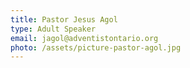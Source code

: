 ```yaml
---
title: Pastor Jesus Agol
type: Adult Speaker
email: jagol@adventistontario.org
photo: /assets/picture-pastor-agol.jpg
---
```


